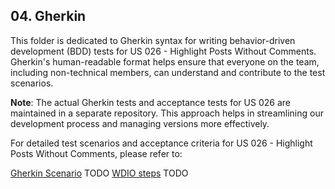 ## 04. Gherkin

This folder is dedicated to Gherkin syntax for writing behavior-driven development (BDD) tests for US 026 - Highlight Posts Without Comments. Gherkin's human-readable format helps ensure that everyone on the team, including non-technical members, can understand and contribute to the test scenarios.

**Note**: The actual Gherkin tests and acceptance tests for US 026 are maintained in a separate repository. This approach helps in streamlining our development process and managing versions more effectively.

For detailed test scenarios and acceptance criteria for US 026 - Highlight Posts Without Comments, please refer to:

[Gherkin Scenario](https://switchqa.github.io/?feature=highlightPostsWithoutComments.feature) TODO
[WDIO steps](https://github.com/Departamento-de-Engenharia-Informatica/switch-qa-23-project-acceptancetests-switch-qa-23-2/blob/main/features/step-definitions/us026/highlightPostsWithoutComments-steps.ts) TODO